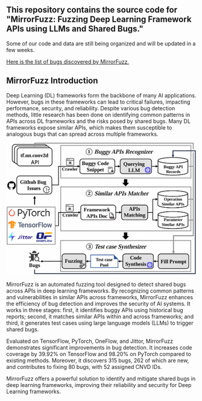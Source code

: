 ## This repository contains the source code for "MirrorFuzz: Fuzzing Deep Learning Framework APIs using LLMs and Shared Bugs." 
Some of our code and data are still being organized and will be updated in a few weeks.

[Here is the list of bugs discovered by MirrorFuzz.]()
## MirrorFuzz Introduction
Deep Learning (DL) frameworks form the backbone of many AI applications. However, bugs in these frameworks can lead to critical failures, impacting performance, security, and reliability. Despite various bug detection methods, little research has been done on identifying common patterns in APIs across DL frameworks and the risks posed by shared bugs. Many DL frameworks expose similar APIs, which makes them susceptible to analogous bugs that can spread across multiple frameworks.

![MirrorFuzz](MirrorFuzz_overview.png)

MirrorFuzz is an automated fuzzing tool designed to detect shared bugs across APIs in deep learning frameworks. By recognizing common patterns and vulnerabilities in similar APIs across frameworks, MirrorFuzz enhances the efficiency of bug detection and improves the security of AI systems. It works in three stages: first, it identifies buggy APIs using historical bug reports; second, it matches similar APIs within and across frameworks; and third, it generates test cases using large language models (LLMs) to trigger shared bugs.

Evaluated on TensorFlow, PyTorch, OneFlow, and Jittor, MirrorFuzz demonstrates significant improvements in bug detection. It increases code coverage by 39.92% on TensorFlow and 98.20% on PyTorch compared to existing methods. Moreover, it discovers 315 bugs, 262 of which are new, and contributes to fixing 80 bugs, with 52 assigned CNVD IDs.

MirrorFuzz offers a powerful solution to identify and mitigate shared bugs in deep learning frameworks, improving their reliability and security for Deep Learning frameworks.

